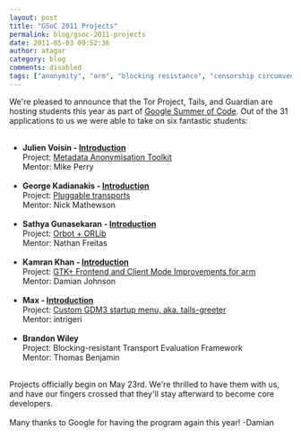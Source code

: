 ```yaml
---
layout: post
title: "GSoC 2011 Projects"
permalink: blog/gsoc-2011-projects
date: 2011-05-03 09:52:36
author: atagar
category: blog
comments: disabled
tags: ["anonymity", "arm", "blocking resistance", "censorship circumvention", "Google Summer of Code", "gsoc", "projects", "students"]
---
```


We're pleased to announce that the Tor Project, Tails, and Guardian are hosting students this year as part of [Google Summer of Code](http://www.google-melange.com/gsoc/homepage/google/gsoc2011). Out of the 31 applications to us we were able to take on six fantastic students:  
  

-   **Julien Voisin - [Introduction](http://archives.seul.org/or/talk/Apr-2011/msg00284.html)**  
     Project: [Metadata Anonymisation Toolkit](http://mat-tor.blogspot.com/)  
     Mentor: Mike Perry  
      
-   **George Kadianakis - [Introduction](http://archives.seul.org/or/talk/Apr-2011/msg00288.html)**  
     Project: [Pluggable transports](https://gitorious.org/obfsproxy/pages/Home)  
     Mentor: Nick Mathewson  
      
-   **Sathya Gunasekaran - [Introduction](http://archives.seul.org/or/talk/Apr-2011/msg00294.html)**  
     Project: [Orbot + ORLib](http://gsathya.in/blog/)  
     Mentor: Nathan Freitas  
      
-   **Kamran Khan - [Introduction](http://archives.seul.org/or/talk/Apr-2011/msg00305.html)**  
     Project: [GTK+ Frontend and Client Mode Improvements for arm](http://code.inspirated.com/gsoc/)  
     Mentor: Damian Johnson  
      
-   **Max - [Introduction](https://boum.org/pipermail/tails-dev/2011-April/000285.html)**  
     Project: [Custom GDM3 startup menu, aka. tails-greeter](https://tails.boum.org/todo/TailsGreeter/)  
     Mentor: intrigeri  
      
-   **Brandon Wiley**  
     Project: Blocking-resistant Transport Evaluation Framework  
     Mentor: Thomas Benjamin  
      

Projects officially begin on May 23rd. We're thrilled to have them with us, and have our fingers crossed that they'll stay afterward to become core developers.  
    
 Many thanks to Google for having the program again this year! -Damian
